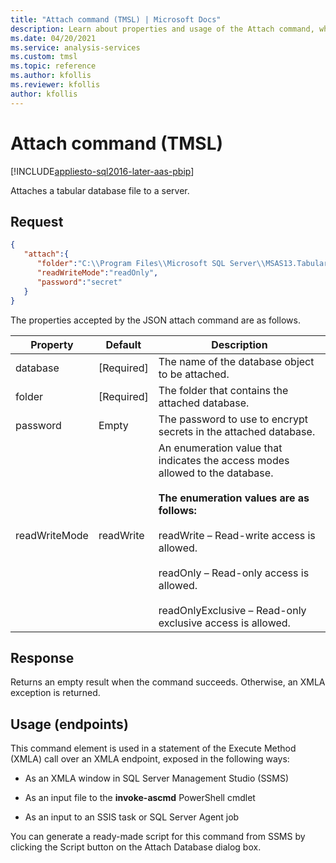 ```yaml
---
title: "Attach command (TMSL) | Microsoft Docs"
description: Learn about properties and usage of the Attach command, which attaches a tabular database file to a server.
ms.date: 04/20/2021
ms.service: analysis-services
ms.custom: tmsl
ms.topic: reference
ms.author: kfollis
ms.reviewer: kfollis
author: kfollis
---
```

# Attach command (TMSL)

[!INCLUDE[appliesto-sql2016-later-aas-pbip](../includes/appliesto-sql2016-later-aas-pbip.md)]

  Attaches a tabular database file to a server.  
  
## Request  
  
```json   
{   
   "attach":{   
      "folder":"C:\\Program Files\\Microsoft SQL Server\\MSAS13.Tabular\\OLAP\\Data\\",  
      "readWriteMode":"readOnly",  
      "password":"secret"  
   }  
}  
```  

 The properties accepted by the JSON attach command are as follows.  
  
| Property | Default | Description |
| -------- | ------- | ----------- |
|database|[Required]|The name of the database object to be attached.|  
|folder|[Required]|The folder that contains the attached database.|  
|password|Empty|The password to use to encrypt secrets in the attached database.|  
|readWriteMode|readWrite|An enumeration value that indicates the access modes allowed to the database.<br /><br /> **The enumeration values are as follows:**<br /><br /> readWrite – Read-write access is allowed.<br /><br /> readOnly – Read-only access is allowed.<br /><br /> readOnlyExclusive – Read-only exclusive access is allowed.|  
  
## Response 

 Returns an empty result when the command succeeds. Otherwise, an XMLA exception is returned.  
  
## Usage (endpoints)  

 This command element is used in  a statement of the Execute Method (XMLA) call over an XMLA endpoint, exposed in the following ways:  
  
- As an XMLA window in SQL Server Management Studio (SSMS)  
  
- As an input file to the **invoke-ascmd** PowerShell cmdlet  
  
- As an input to an SSIS task or SQL Server Agent job  
  
 You can generate a ready-made script  for this command from SSMS by clicking the Script button on the Attach Database dialog box.  
  
